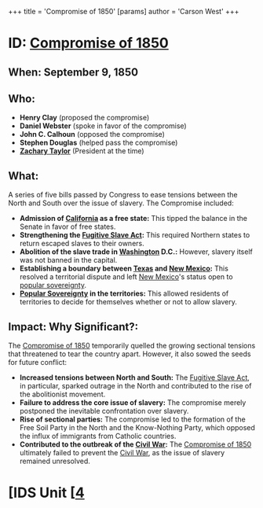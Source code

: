 +++
 title = 'Compromise of 1850'
[params]
	author = 'Carson West'
+++
# ID: [Compromise of 1850](./../compromise-of-1850/) 
## When: September 9, 1850

## Who: 
* **Henry Clay** (proposed the compromise)
* **Daniel Webster** (spoke in favor of the compromise)
* **John C. Calhoun** (opposed the compromise)
* **Stephen Douglas** (helped pass the compromise)
* **[Zachary Taylor](./../zachary-taylor/)** (President at the time)

## What: 
A series of five bills passed by Congress to ease tensions between the North and South over the issue of slavery. The Compromise included:

* **Admission of [California](./../california/) as a free state:** This tipped the balance in the Senate in favor of free states.
* **Strengthening the [Fugitive Slave Act](./../fugitive-slave-act/):** This required Northern states to return escaped slaves to their owners.
* **Abolition of the slave trade in [Washington](./../washington/) D.C.:** However, slavery itself was not banned in the capital.
* **Establishing a boundary between [Texas](./../texas/) and [New Mexico](./../new-mexico/):** This resolved a territorial dispute and left [New Mexico](./../new-mexico/)'s status open to [popular sovereignty](./../popular-sovereignty/).
* **[Popular Sovereignty](./../popular-sovereignty/) in the territories:** This allowed residents of territories to decide for themselves whether or not to allow slavery.

## Impact: Why Significant?:
The [Compromise of 1850](./../compromise-of-1850/) temporarily quelled the growing sectional tensions that threatened to tear the country apart. However, it also sowed the seeds for future conflict:

* **Increased tensions between North and South:** The [Fugitive Slave Act](./../fugitive-slave-act/), in particular, sparked outrage in the North and contributed to the rise of the abolitionist movement.
* **Failure to address the core issue of slavery:** The compromise merely postponed the inevitable confrontation over slavery.
* **Rise of sectional parties:** The compromise led to the formation of the Free Soil Party in the North and the Know-Nothing Party, which opposed the influx of immigrants from Catholic countries.
* **Contributed to the outbreak of the [Civil War](./../civil-war/):** The [Compromise of 1850](./../compromise-of-1850/) ultimately failed to prevent the [Civil War](./../civil-war/), as the issue of slavery remained unresolved. 

# [IDS Unit [[4](./../ids-unit-[[4/)